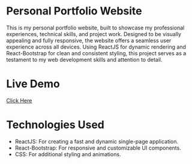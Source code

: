 # Personal Portfolio Website
This is my personal portfolio website, built to showcase my professional experiences, technical skills, and project work. Designed to be visually appealing and fully responsive, the website offers a seamless user experience across all devices. Using ReactJS for dynamic rendering and React-Bootstrap for clean and consistent styling, this project serves as a testament to my web development skills and attention to detail.
# Live Demo
[Click Here](https://iklabib.netlify.app/)
# Technologies Used
* ReactJS: For creating a fast and dynamic single-page application.
* React-Bootstrap: For responsive and customizable UI components.
* CSS: For additional styling and animations.
